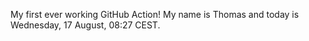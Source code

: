 My first ever working GitHub Action!
My name is Thomas and today is Wednesday, 17 August, 08:27 CEST. 
